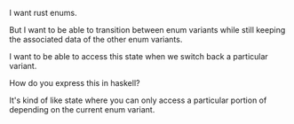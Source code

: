 I want rust enums.

But I want to be able to transition between enum variants while still keeping the associated data of the other enum variants.

I want to be able to access this state when we switch back a particular variant.

How do you express this in haskell?

It's kind of like state where you can only access a particular portion of depending on the current enum variant.
